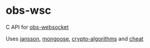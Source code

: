 # obs-wsc
C API for [obs-websocket](https://github.com/Palakis/obs-websocket)

Uses [jansson](https://github.com/akheron/jansson), [mongoose](https://github.com/cesanta/mongoose/), [crypto-algorithms](https://github.com/B-Con/crypto-algorithms) and [cheat](https://github.com/Tuplanolla/cheat)
